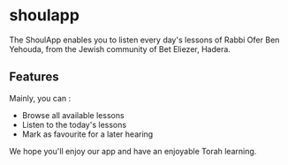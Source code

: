 # shoulapp

The ShoulApp enables you to listen every day's lessons of Rabbi Ofer Ben Yehouda, from the Jewish community of Bet Eliezer, Hadera.

## Features

Mainly, you can :

- Browse all available lessons
- Listen to the today's lessons
- Mark as favourite for a later hearing

We hope you'll enjoy our app and have an enjoyable Torah learning.
